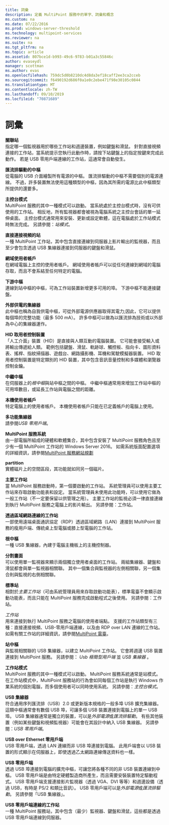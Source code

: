 ```yaml
---
title: 詞彙
description: 定義 MultiPoint 服務中的單字、詞彙和概念
ms.custom: na
ms.date: 07/22/2016
ms.prod: windows-server-threshold
ms.technology: multipoint-services
ms.reviewer: na
ms.suite: na
ms.tgt_pltfrm: na
ms.topic: article
ms.assetid: 807bce1d-b993-49c6-9783-b01a3c55846c
author: evaseydl
manager: scottman
ms.author: evas
ms.openlocfilehash: 759dc5d0b8210dc4d8da3ef18caff2ee3ca2cceb
ms.sourcegitcommit: f6490192d686f0a1e0c2ebe471f98e30105c0844
ms.translationtype: MT
ms.contentlocale: zh-TW
ms.lasthandoff: 09/10/2019
ms.locfileid: "70871689"
---
```

# <a name="glossary"></a>詞彙
**關聯站**  
指定哪一個監視器用於哪些工作站和週邊裝置，例如鍵盤和滑鼠。 針對直接視頻連接的工作站，當系統提示您執行此動作時，請按下站鍵盤上的指定按鍵來完成此動作。 若是 USB 零用戶端連線的工作站，這通常會自動發生。  
  
**匯流排驅動的中樞**  
從電腦的 USB 介面繪製所有電源的中樞。 匯流排驅動的中樞不需要個別的電源連線。 不過，許多裝置無法使用這種類型的中樞，因為其所需的電源比此中樞類型所提供的還要多。  
  
**主控台模式**  
MultiPoint 服務的其中一種模式可以啟動。 當系統處於主控台模式時，沒有可供使用的工作站。 相反地，所有監視器都會被視為電腦系統之主控台會話的單一延伸桌面。 主控台模式通常用來安裝、更新或設定軟體，這在電腦處於工作站模式時無法完成。 另請參閱：*站模式*。  
  
**直接連接視頻的站**  
一種 MultiPoint 工作站，其中包含直接連線到伺服器上影片輸出的監視器，而且至少會包含透過 USB 集線器連接到伺服器的鍵盤和滑鼠。  
  
**網域使用者帳戶**  
在網域電腦上主控的使用者帳戶。 網域使用者帳戶可以從任何連線到網域的電腦存取，而且不會系結至任何特定的電腦。  
  
**下游中樞**  
連線到站中樞的中樞，可為工作站裝置新增更多可用的埠。 下游中樞不能連接鍵盤。  
  
**外部供電的集線器**  
此中樞也稱為自我供電中樞，可從外部電源供應器取得其電力;因此，它可以提供每個埠的完整功能（最多 500 mA）。 許多中樞可以做為以匯流排為技術或以外部為中心的集線器運作。  
  
**HID 取用者控制裝置**  
「人工介面」裝置（HID）是直接與人類互動的電腦裝置。 它可能會接受輸入或將輸出傳遞給人類。 範例包括鍵盤、滑鼠、軌跡球、觸控板、指向卡、圖形資料表、搖桿、指紋掃描器、遊戲台、網路攝影機、耳機和駕駛模擬器裝置。 HID 取用者控制裝置是特定類別的 HID 裝置，其中包含音訊音量控制和多媒體和瀏覽器控制金鑰。  
  
**中繼中樞**  
在伺服器上的*根中樞*與站中樞之間的中樞。 中繼中樞通常用來增加工作站中樞的可用埠數目，或延長工作站與電腦之間的距離。  
  
**本機使用者帳戶**  
特定電腦上的使用者帳戶。 本機使用者帳戶只能在已定義帳戶的電腦上使用。  
  
**多功能集線器**  
請參閱*USB 零用戶端*。  
  
**MultiPoint 服務系統**  
由一部電腦所組成的硬體和軟體集合，其中包含安裝了 MultiPoint 服務角色且至少有一個 MultiPoint 工作站的 Windows Server 2016。 如需系統版面配置選項的詳細資訊，請參閱[MultiPoint 服務網站規劃](MultiPoint-services-Site-Planning.md)  
  
**partition**  
實體磁片上的空間區段，其功能就如同另一個磁片。  
  
**主要工作站**  
當 MultiPoint 服務啟動時，第一個要啟動的工作站。 系統管理員可以使用主要工作站來存取啟動功能表和設定。 當系統管理員未使用此功能時，可以使用它做為一般工作站（不一定要保留以供管理之用）。 主要工作站的監視必須一律直接連線到執行 MultiPoint 服務之電腦上的影片輸出。 另請參閱：工作站。  
  
**透過區域網路連線的工作站**  
一部使用遠端桌面通訊協定（RDP）透過區域網路（LAN）連接到 MultiPoint 服務的瘦用戶端、傳統桌上型電腦或膝上型電腦的工作站。  
  
**根中樞**  
一種 USB 集線器，內建于電腦主機板上的主機控制器。  
  
**分割畫面**  
可以使用單一監視器來顯示兩個獨立使用者桌面的工作站。 兩組集線器、鍵盤和滑鼠都會與單一監視器相關聯。 其中一個集合與監視器的左側相關聯，另一個集合則與監視的右側相關聯。  
  
**標準站**  
相對於*主要工作站*（可由系統管理員用來存取啟動功能表），標準電臺不會顯示啟動功能表，而且只能在 MultiPoint 服務完成啟動程式之後使用。 另請參閱：工作站。  
  
*工作站*  
用來連接到執行 MultiPoint 服務之電腦的使用者端點。 支援的工作站類型有三種：直接連接視頻、USB-零用戶端連線，以及由 RDP over LAN 連線的工作站。 如需有關工作站的詳細資訊，請參閱[MultiPoint 電臺](MultiPoint-services-Stations.md)。  
  
**站中樞**  
與監視相關聯的 USB 集線器，以建立 MultiPoint 工作站。 它會將週邊 USB 裝置連接到 MultiPoint 服務。 另請參閱： *Usb 極簡型用戶端* 並 *USB 集線器* 。  
  
**工作站模式**  
MultiPoint 服務的其中一種模式可以啟動。 MultiPoint 服務系統通常是站模式。 在工作站模式中，MultiPoint 服務站的行為會如同每個工作站是執行 Windows 作業系統的個別電腦，而多個使用者可以同時使用系統。 另請參閱：*主控台模式*。  
  
**USB 集線器**  
符合通用序列匯流排（USB）2.0 或更新版本規格的一般多埠 USB 擴充集線器。 這類中樞通常會有數個 USB 埠，可讓多個 USB 裝置連接到電腦上的單一 USB 埠。 USB 集線器通常是獨立的裝置，可以是*外部電源*或*匯流排驅動*。 有些其他裝置（例如某些鍵盤和視頻監視器）可能會在其設計中納入 USB 集線器。 另請參閱：*USB 零用戶端*。  
  
**USB over Ethernet 零用戶端**  
USB 零用戶端，透過 LAN 連線而非 USB 埠連接到電腦。 此用戶端會以 USB 裝置的形式顯示在伺服器上，即使透過乙太網路連線傳送資料也一樣。  
  
**USB 零用戶端**  
透過 USB 埠連接到電腦的擴充中樞，可讓您將各種不同的非 USB 裝置連線到中樞。 USB 零用戶端是由特定硬體製造商所產生，而且需要安裝裝置特定驅動程式。 USB 零用戶端支援連接影片監視器（透過 VGA、DVI 等等）和週邊設備（透過 USB，有時是 PS/2 和類比音訊）。 USB 零用戶端可以是*外部電源*或*匯流排驅動*。 另請參閱「USB 集線器」。  
  
**USB 零用戶端連線的工作站**  
一種 MultiPoint 服務站，其中包含（最少）監視器、鍵盤和滑鼠，這些都是透過 USB 零用戶端連線到伺服器。  
  
